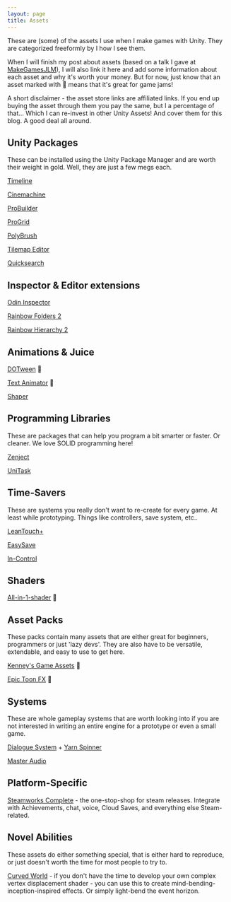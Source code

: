 ```yaml
---
layout: page
title: Assets
---
```


These are (some) of the assets I use when I make games with Unity. They are categorized freeformly by I how I see them.

When I will finish my post about assets (based on a talk I gave at [MakeGamesJLM](https://docs.google.com/presentation/d/1zdq6JJvbFkyDCvGvLpMfDTs95D2WDT1-FR3L0Xy_gXI/edit?usp=sharing)), I will also link it here and add some information about each asset and why it's worth your money. But for now, just know that an asset marked with :pizza: means that it's great for game jams!

A short disclaimer - the asset store links are affiliated links. If you end up buying the asset through them you pay the same, but I a percentage of that... Which I can re-invest in other Unity Assets! And cover them for this blog. A good deal all around.

## Unity Packages

These can be installed using the Unity Package Manager and are worth their weight in gold. Well, they are just a few megs each.

[Timeline](https://docs.unity3d.com/Packages/com.unity.timeline@1.2/manual/index.html)

[Cinemachine](https://unity.com/unity/features/editor/art-and-design/cinemachine)

[ProBuilder](https://unity3d.com/unity/features/worldbuilding/probuilder)

[ProGrid](https://docs.unity3d.com/Packages/com.unity.progrids@3.0/manual/index.html)

[PolyBrush](https://unity3d.com/unity/features/worldbuilding/polybrush)

[Tilemap Editor](https://docs.unity3d.com/2019.3/Documentation/Manual/class-Tilemap.html)

[Quicksearch](https://docs.unity3d.com/Packages/com.unity.quicksearch@1.1/manual/index.html)

## Inspector & Editor extensions

[Odin Inspector](https://bit.ly/36ZvtMn)

[Rainbow Folders 2](https://bit.ly/376dEM1)

[Rainbow Hierarchy 2](https://bit.ly/3qHdWAC)

## Animations & Juice

[DOTween](https://bit.ly/3oD124D) :pizza:

[Text Animator](https://bit.ly/2KcDt3C) :pizza:

[Shaper](https://bit.ly/39V28or)

## Programming Libraries

These are packages that can help you program a bit smarter or faster. Or cleaner. We love SOLID programming here!

[Zenject](https://github.com/modesttree/Zenject)

[UniTask](https://github.com/Cysharp/UniTask)

## Time-Savers

These are systems you really don't want to re-create for every game. At least while prototyping. Things like controllers, save system, etc..

[LeanTouch+](https://bit.ly/371OHBf)

[EasySave](https://bit.ly/33Z0Dl9)

[In-Control](https://bit.ly/3oH0SJt)

## Shaders

[All-in-1-shader](https://bit.ly/376fT1T) :pizza:

## Asset Packs

These packs contain many assets that are either great for beginners, programmers or just 'lazy devs'. They are also have to be versatile, extendable, and easy to use to get here.

[Kenney's Game Assets](https://kenney.itch.io/kenney-game-assets-1) :pizza:

[Epic Toon FX](https://bit.ly/36YYjN5) :pizza:

## Systems

These are whole gameplay systems that are worth looking into if you are not interested in writing an entire engine for a prototype or even a small game.

[Dialogue System](https://bit.ly/3n1TuYN) + [Yarn Spinner](https://yarnspinner.dev/)

[Master Audio](https://bit.ly/3r1P8Uf)

## Platform-Specific

[Steamworks Complete](http://bit.ly/2KmgS5i) - the one-stop-shop for steam releases. Integrate with Achievements, chat, voice, Cloud Saves, and everything else Steam-related.

## Novel Abilities

These assets do either something special, that is either hard to reproduce, or just doesn't worth the time for most people to try to.

[Curved World](http://bit.ly/3nBvBrz) - if you don't have the time to develop your own complex vertex displacement shader - you can use this to create mind-bending-inception-inspired effects. Or simply light-bend the event horizon.
